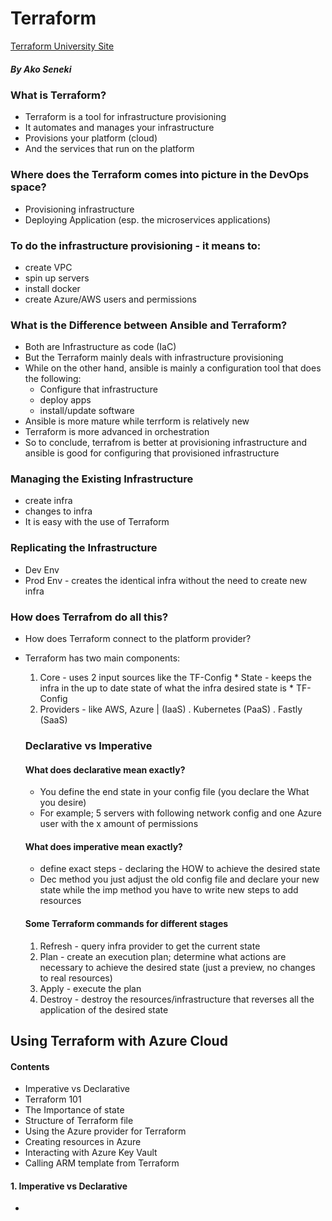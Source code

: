 # Terraform
[Terraform University Site](https://developer.hashicorp.com/terraform)
##### _By Ako Seneki_
### What is Terraform?
* Terraform is a tool for infrastructure provisioning
* It automates and manages your infrastructure
* Provisions your platform (cloud)
* And the services that run on the platform

### Where does the Terraform comes into picture in the DevOps space?
* Provisioning infrastructure
* Deploying Application (esp. the microservices applications)

### To do the infrastructure provisioning - it means to:
* create VPC
* spin up servers
* install docker
* create Azure/AWS users and permissions

### What is the Difference between Ansible and Terraform?
* Both are Infrastructure as code (IaC)
* But the Terraform mainly deals with infrastructure provisioning
* While on the other hand, ansible is mainly a configuration tool that does the following:
    - Configure that infrastructure
    - deploy apps
    - install/update software
* Ansible is more mature while terrform is relatively new
* Terraform is more advanced in orchestration
* So to conclude, terrafrom is better at provisioning infrastructure and ansible is good for configuring that provisioned infrastructure


### Managing the Existing Infrastructure
- create infra
- changes to infra
- It is easy with the use of Terraform

### Replicating the Infrastructure
- Dev Env
- Prod Env - creates the identical infra without the need to create new infra


### How does Terrafrom do all this?
- How does Terraform connect to the platform provider?

* Terraform has two main components:
  1. Core - uses 2 input sources like the TF-Config
          * State - keeps the infra in the up to date state of what the infra desired state is
          * TF-Config
  2. Providers - like AWS, Azure | (IaaS)
  .             Kubernetes (PaaS)
  .             Fastly (SaaS)

  ### Declarative vs Imperative
  #### What does declarative mean exactly?
  * You define the end state in your config file (you declare the What you desire)
  * For example; 5 servers with following network config and one Azure user with the x amount of permissions
  #### What does imperative mean exactly?
  * define exact steps - declaring the HOW to achieve the desired state
 
  -    Dec method you just adjust the old config file and declare your new state while the imp method you have to write new steps to add resources
  #### Some Terraform commands for different stages
  1. Refresh - query infra provider to get the current state
  2. Plan - create an execution plan; determine what actions are necessary to achieve the desired state (just a preview, no changes to real resources)
  3. Apply - execute the plan
  4. Destroy - destroy the resources/infrastructure that reverses all the application of the desired state
 
## Using Terraform with Azure Cloud
#### Contents
  -    Imperative vs Declarative
  -    Terraform 101
  -    The Importance of state
  -    Structure of Terraform file
  -    Using the Azure provider for Terraform
  -    Creating resources in Azure
  -    Interacting with Azure Key Vault
  -    Calling ARM template from Terraform

#### 1. Imperative vs Declarative
-    

 







  
